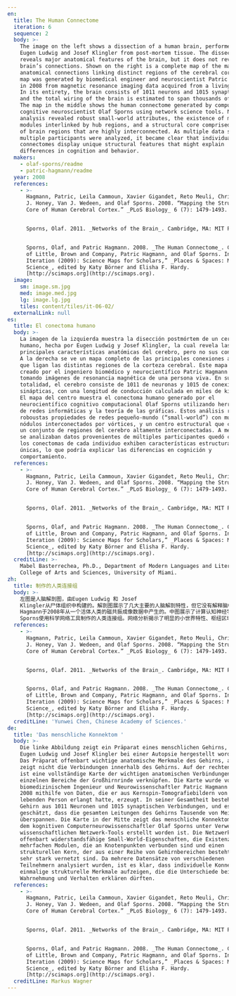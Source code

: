 ```yaml
---
en:
  title: The Human Connectome
  iteration: 6
  sequence: 2
  body: >-
    The image on the left shows a dissection of a human brain, performed by
    Eugen Ludwig and Josef Klingler from post-mortem tissue. The dissection
    reveals major anatomical features of the brain, but it does not reveal the
    brain’s connections. Shown on the right is a complete map of the major
    anatomical connections linking distinct regions of the cerebral cortex. The
    map was generated by biomedical engineer and neuroscientist Patric Hagmann
    in 2008 from magnetic resonance imaging data acquired from a living person.
    In its entirety, the brain consists of 1011 neurons and 1015 synaptic links,
    and the total wiring of the brain is estimated to span thousands of miles.
    The map in the middle shows the human connectome generated by computational
    cognitive neuroscientist Olaf Sporns using network science tools. Network
    analysis revealed robust small-world attributes, the existence of multiple
    modules interlinked by hub regions, and a structural core comprised of a set
    of brain regions that are highly interconnected. As multiple data sets from
    multiple participants were analyzed, it became clear that individual
    connectomes display unique structural features that might explain
    differences in cognition and behavior.
  makers:
    - olaf-sporns/readme
    - patric-hagmann/readme
  year: 2008
  references:
    - >-
      Hagmann, Patric, Leila Cammoun, Xavier Gigandet, Reto Meuli, Christopher
      J. Honey, Van J. Wedeen, and Olaf Sporns. 2008. “Mapping the Structural
      Core of Human Cerebral Cortex.” _PLoS Biology_ 6 (7): 1479-1493.


      Sporns, Olaf. 2011. _Networks of the Brain_. Cambridge, MA: MIT Press.


      Sporns, Olaf, and Patric Hagmann. 2008. _The Human Connectome_. Courtesy
      of Little, Brown and Company, Patric Hagmann, and Olaf Sporns. In “6th
      Iteration (2009): Science Maps for Scholars,” _Places & Spaces: Mapping
      Science_, edited by Katy Börner and Elisha F. Hardy.
      [http://scimaps.org](http://scimaps.org).
  image:
    sm: image.sm.jpg
    med: image.med.jpg
    lg: image.lg.jpg
    tiles: content/tiles/it-06-02/
  externalLink: null
es:
  title: El conectoma humano
  body: >-
    La imagen de la izquierda muestra la disección postmórtem de un cerebro
    humano, hecha por Eugen Ludwig y Josef Klingler, la cual revela las
    principales características anatómicas del cerebro, pero no sus conexiones.
    A la derecha se ve un mapa completo de las principales conexiones anatómicas
    que ligan las distintas regiones de la corteza cerebral. Este mapa fue
    creado por el ingeniero biomédico y neurocientífico Patric Hagmann en 2008
    tomando imágenes de resonancia magnética de una persona viva. En su
    totalidad, el cerebro consiste de 1011 de neuronas y 1015 de conexiones
    sinápticas, con una longitud de conducción calculada en miles de kilómetros.
    El mapa del centro muestra el conectoma humano generado por el
    neurocientífico cognitivo computacional Olaf Sporns utilizando herramientas
    de redes informáticas y la teoría de las gráficas. Estos análisis revelaron
    roboustas propiedades de redes pequeño-mundo (“small-world”) con multiples
    nódulos interconectados por vórtices, y un centro estructural que comprende
    un conjunto de regiones del cerebro altamente interconectadas. A medida que
    se analizaban datos provenientes de múltiples participantes quedó claro que
    los conectomas de cada individuo exhiben características estructurales
    únicas, lo que podría explicar las diferencias en cognición y
    comportamiento.
  references:
    - >-
      Hagmann, Patric, Leila Cammoun, Xavier Gigandet, Reto Meuli, Christopher
      J. Honey, Van J. Wedeen, and Olaf Sporns. 2008. “Mapping the Structural
      Core of Human Cerebral Cortex.” _PLoS Biology_ 6 (7): 1479-1493.


      Sporns, Olaf. 2011. _Networks of the Brain_. Cambridge, MA: MIT Press.


      Sporns, Olaf, and Patric Hagmann. 2008. _The Human Connectome_. Courtesy
      of Little, Brown and Company, Patric Hagmann, and Olaf Sporns. In “6th
      Iteration (2009): Science Maps for Scholars,” _Places & Spaces: Mapping
      Science_, edited by Katy Börner and Elisha F. Hardy.
      [http://scimaps.org](http://scimaps.org).
  creditLine: >-
    Mabel Basterrechea, Ph.D., Department of Modern Languages and Literatures,
    College of Arts and Sciences, University of Miami.
zh:
  title: 制作的人类连接组
  body: >-
    左图是人脑解剖图，由Eugen Ludwig 和 Josef
    Klingler从尸体组织中构建的。解剖图展示了几大主要的人脑解剖特性，但它没有解释脑中联系。右图是展示了脑的解剖特性与大脑皮层的特定区域之间的联系。地图由生物医学工程师和神经学家Patric
    Hagmann于2008年从一个活体人类的磁共振成像数据中产生的。中图展示了计算认知神经学家Olaf
    Sporns使用科学网络工具制作的人类连接组。网络分析揭示了明显的小世界特性、枢纽区域互联的多模型和高度互联的脑区域组成的结构核心。随着多主体的多重数据得以分析，单独连接组展示了其特殊的结构特性，这可用来解释认知和行为的差异性。
  references:
    - >-
      Hagmann, Patric, Leila Cammoun, Xavier Gigandet, Reto Meuli, Christopher
      J. Honey, Van J. Wedeen, and Olaf Sporns. 2008. “Mapping the Structural
      Core of Human Cerebral Cortex.” _PLoS Biology_ 6 (7): 1479-1493.


      Sporns, Olaf. 2011. _Networks of the Brain_. Cambridge, MA: MIT Press.


      Sporns, Olaf, and Patric Hagmann. 2008. _The Human Connectome_. Courtesy
      of Little, Brown and Company, Patric Hagmann, and Olaf Sporns. In “6th
      Iteration (2009): Science Maps for Scholars,” _Places & Spaces: Mapping
      Science_, edited by Katy Börner and Elisha F. Hardy.
      [http://scimaps.org](http://scimaps.org).
  creditLine: 'Yunwei Chen, Chinese Academy of Sciences.'
de:
  title: 'Das menschliche Konnektom '
  body: >-
    Die linke Abbildung zeigt ein Präparat eines menschlichen Gehirns, das von
    Eugen Ludwig und Josef Klingler bei einer Autopsie hergestellt worden ist.
    Das Präparat offenbart wichtige anatomische Merkmale des Gehirns, aber es
    zeigt nicht die Verbindungen innerhalb des Gehirns. Auf der rechten Seite
    ist eine vollständige Karte der wichtigen anatomischen Verbindungen, die die
    einzelnen Bereiche der Großhirnrinde verknüpfen. Die Karte wurde von dem
    biomedizinischem Ingenieur und Neurowissenschaftler Patric Hagmann im Jahre
    2008 mithilfe von Daten, die er aus Kernspin-Tomografiebildern von einer
    lebenden Person erlangt hatte, erzeugt. In seiner Gesamtheit besteht das
    Gehirn aus 1011 Neuronen und 1015 synaptischen Verbindungen, und es wird
    geschätzt, dass die gesamten Leitungen des Gehirns Tausende von Meilen
    überspannen. Die Karte in der Mitte zeigt das menschliche Konnektom, das von
    dem kognitiven Computerneurowissenschaftler Olaf Sporns unter Verwendung von
    wissenschaftlichen Netzwerk-Tools erstellt worden ist. Die Netzwerkanalyse
    offenbart widerstandsfähige Small-World-Eigenschaften, die Existenz von
    mehrfachen Modulen, die an Knotenpunkten verbunden sind und einen
    strukturellen Kern, der aus einer Reihe von Gehirnbereichen besteht, die
    sehr stark vernetzt sind. Da mehrere Datensätze von verschiedenen
    Teilnehmern analysiert wurden, ist es klar, dass individuelle Konnektome
    einmalige strukturelle Merkmale aufzeigen, die die Unterschiede bei
    Wahrnehmung und Verhalten erklären dürften.
  references:
    - >-
      Hagmann, Patric, Leila Cammoun, Xavier Gigandet, Reto Meuli, Christopher
      J. Honey, Van J. Wedeen, and Olaf Sporns. 2008. “Mapping the Structural
      Core of Human Cerebral Cortex.” _PLoS Biology_ 6 (7): 1479-1493.


      Sporns, Olaf. 2011. _Networks of the Brain_. Cambridge, MA: MIT Press.


      Sporns, Olaf, and Patric Hagmann. 2008. _The Human Connectome_. Courtesy
      of Little, Brown and Company, Patric Hagmann, and Olaf Sporns. In “6th
      Iteration (2009): Science Maps for Scholars,” _Places & Spaces: Mapping
      Science_, edited by Katy Börner and Elisha F. Hardy.
      [http://scimaps.org](http://scimaps.org).
  creditLine: Markus Wagner
---
```

